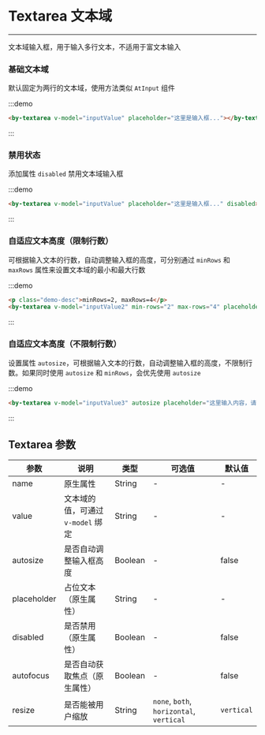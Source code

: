 
# Textarea 文本域

----

文本域输入框，用于输入多行文本，不适用于富文本输入

### 基础文本域

默认固定为两行的文本域，使用方法类似 `AtInput` 组件

:::demo
```html
<by-textarea v-model="inputValue" placeholder="这里是输入框..."></by-textarea>
```
:::

### 禁用状态

添加属性 `disabled` 禁用文本域输入框

:::demo
```html
<by-textarea v-model="inputValue" placeholder="这里是输入框..." disabled></by-textarea>
```
:::

### 自适应文本高度（限制行数）

可根据输入文本的行数，自动调整输入框的高度，可分别通过 `minRows` 和 `maxRows` 属性来设置文本域的最小和最大行数

:::demo
```html
<p class="demo-desc">minRows=2, maxRows=4</p>
<by-textarea v-model="inputValue2" min-rows="2" max-rows="4" placeholder="这里输入内容，请输入多行"></by-textarea>
```
:::

### 自适应文本高度（不限制行数）

设置属性 `autosize`，可根据输入文本的行数，自动调整输入框的高度，不限制行数。如果同时使用 `autosize` 和 `minRows`，会优先使用 `autosize`

:::demo
```html
<by-textarea v-model="inputValue3" autosize placeholder="这里输入内容，请输入多行"></by-textarea>
```
:::

## Textarea 参数

| 参数      | 说明          | 类型      | 可选值                           | 默认值  |
|---------- |-------------- |---------- |--------------------------------  |-------- |
| name | 原生属性 | String | - | - |
| value | 文本域的值，可通过 `v-model` 绑定 | String | - | - |
| autosize | 是否自动调整输入框高度 | Boolean | - | false |
| placeholder | 占位文本（原生属性） | String | - | - |
| disabled | 是否禁用（原生属性） | Boolean | - | false |
| autofocus | 是否自动获取焦点（原生属性） | Boolean | - | false |
| resize | 是否能被用户缩放 | String | `none`, `both`, `horizontal`, `vertical`  | `vertical` |

<script>
export default {
  data() {
    return {
      inputValue: '',
      inputValue2: '',
      inputValue3: ''
    }
  }
}
</script>

<style lang="scss" scoped>
  .by-textarea {
    & + .by-textarea {
      margin-top: 15px;
    }
  }
</style>
